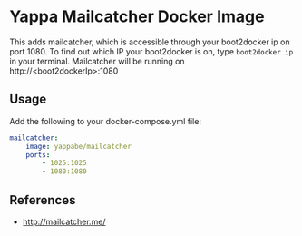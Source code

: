 # Yappa Mailcatcher Docker Image

This adds mailcatcher, which is accessible through your boot2docker ip on port 1080. To find out which IP your boot2docker is on, type `boot2docker ip` in your terminal. Mailcatcher will be running on http://\<boot2dockerIp\>:1080

## Usage

Add the following to your docker-compose.yml file:

```YAML
mailcatcher:
    image: yappabe/mailcatcher
    ports:
        - 1025:1025
        - 1080:1080
```

## References 
* http://mailcatcher.me/
